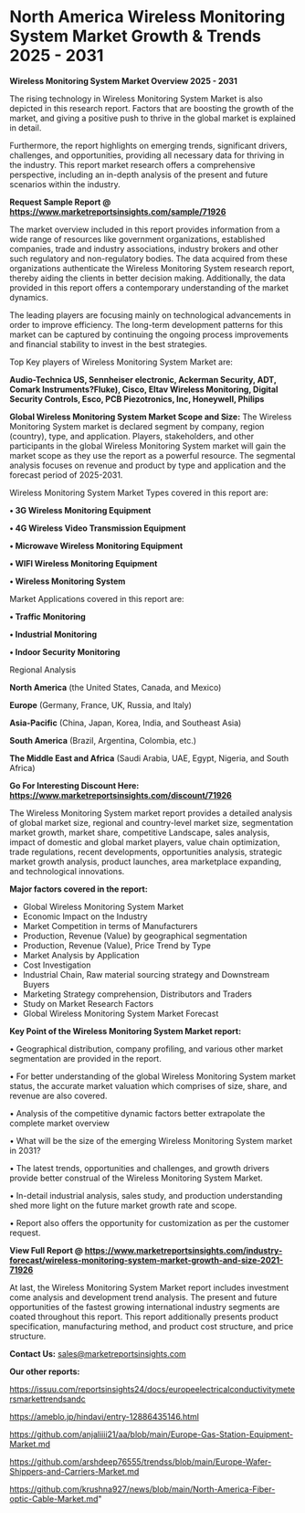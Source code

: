 # North America Wireless Monitoring System Market Growth & Trends 2025 - 2031

<Strong> Wireless Monitoring System Market Overview 2025 - 2031</strong>

The rising technology in Wireless Monitoring System Market is also depicted in this research report. Factors that are boosting the growth of the market, and giving a positive push to thrive in the global market is explained in detail.

Furthermore, the report highlights on emerging trends, significant drivers, challenges, and opportunities, providing all necessary data for thriving in the industry. This report market research offers a comprehensive perspective, including an in-depth analysis of the present and future scenarios within the industry.

<strong>Request Sample Report @ <a href=https://www.marketreportsinsights.com/sample/71926>https://www.marketreportsinsights.com/sample/71926</a></strong>

The market overview included in this report provides information from a wide range of resources like government organizations, established companies, trade and industry associations, industry brokers and other such regulatory and non-regulatory bodies. The data acquired from these organizations authenticate the Wireless Monitoring System research report, thereby aiding the clients in better decision making. Additionally, the data provided in this report offers a contemporary understanding of the market dynamics.

The leading players are focusing mainly on technological advancements in order to improve efficiency. The long-term development patterns for this market can be captured by continuing the ongoing process improvements and financial stability to invest in the best strategies.

Top Key players of Wireless Monitoring System Market are:

<strong>Audio-Technica US, Sennheiser electronic, Ackerman Security, ADT, Comark Instruments?Fluke), Cisco, Eltav Wireless Monitoring, Digital Security Controls, Esco, PCB Piezotronics, Inc, Honeywell, Philips</strong>

<strong><b>Global Wireless Monitoring System Market Scope and Size:</b></strong>
The Wireless Monitoring System market is declared segment by company, region (country), type, and application. Players, stakeholders, and other participants in the global Wireless Monitoring System market will gain the market scope as they use the report as a powerful resource. The segmental analysis focuses on revenue and product by type and application and the forecast period of 2025-2031.

Wireless Monitoring System Market Types covered in this report are:

<strong>• 3G Wireless Monitoring Equipment

• 4G Wireless Video Transmission Equipment

• Microwave Wireless Monitoring Equipment

• WIFI Wireless Monitoring Equipment

• Wireless Monitoring System</strong>

Market Applications covered in this report are:

<strong>• Traffic Monitoring

• Industrial Monitoring

• Indoor Security Monitoring</strong> 

Regional Analysis

<strong>North America</strong> (the United States, Canada, and Mexico)

<strong>Europe</strong> (Germany, France, UK, Russia, and Italy)

<strong>Asia-Pacific</strong> (China, Japan, Korea, India, and Southeast Asia)

<strong>South America</strong> (Brazil, Argentina, Colombia, etc.)

<strong>The Middle East and Africa</strong> (Saudi Arabia, UAE, Egypt, Nigeria, and South Africa)

<strong>Go For Interesting Discount Here: <a href=https://www.marketreportsinsights.com/discount/71926>https://www.marketreportsinsights.com/discount/71926</a></strong>

The Wireless Monitoring System market report provides a detailed analysis of global market size, regional and country-level market size, segmentation market growth, market share, competitive Landscape, sales analysis, impact of domestic and global market players, value chain optimization, trade regulations, recent developments, opportunities analysis, strategic market growth analysis, product launches, area marketplace expanding, and technological innovations.

<strong><b>Major factors covered in the report:</b></strong>
<ul>
  <li>Global Wireless Monitoring System Market </li>
  <li>Economic Impact on the Industry</li>
  <li>Market Competition in terms of Manufacturers</li>
  <li>Production, Revenue (Value) by geographical segmentation</li>
  <li>Production, Revenue (Value), Price Trend by Type</li>
  <li>Market Analysis by Application</li>
  <li>Cost Investigation</li>
  <li>Industrial Chain, Raw material sourcing strategy and Downstream Buyers</li>
  <li>Marketing Strategy comprehension, Distributors and Traders</li>
  <li>Study on Market Research Factors</li>
  <li>Global Wireless Monitoring System Market Forecast</li>
</ul>

<strong><b>Key Point of the Wireless Monitoring System Market report:</b></strong>

• Geographical distribution, company profiling, and various other market segmentation are provided in the report.

• For better understanding of the global Wireless Monitoring System market status, the accurate market valuation which comprises of size, share, and revenue are also covered.

• Analysis of the competitive dynamic factors better extrapolate the complete market overview

• What will be the size of the emerging Wireless Monitoring System market in 2031?

• The latest trends, opportunities and challenges, and growth drivers provide better construal of the Wireless Monitoring System Market.

• In-detail industrial analysis, sales study, and production understanding shed more light on the future market growth rate and scope.

• Report also offers the opportunity for customization as per the customer request.

<strong><b>View Full Report @ <a href=https://www.marketreportsinsights.com/industry-forecast/wireless-monitoring-system-market-growth-and-size-2021-71926>https://www.marketreportsinsights.com/industry-forecast/wireless-monitoring-system-market-growth-and-size-2021-71926</a></b></strong>


At last, the Wireless Monitoring System Market report includes investment come analysis and development trend analysis. The present and future opportunities of the fastest growing international industry segments are coated throughout this report. This report additionally presents product specification, manufacturing method, and product cost structure, and price structure.

<strong>Contact Us:</strong>
sales@marketreportsinsights.com

<strong>Our other reports:</strong>

<a href=https://issuu.com/reportsinsights24/docs/europeelectricalconductivitymetersmarkettrendsandc>https://issuu.com/reportsinsights24/docs/europeelectricalconductivitymetersmarkettrendsandc</a>

<a href=https://ameblo.jp/hindavi/entry-12886435146.html>https://ameblo.jp/hindavi/entry-12886435146.html</a>

<a href=https://github.com/anjaliiii21/aa/blob/main/Europe-Gas-Station-Equipment-Market.md>https://github.com/anjaliiii21/aa/blob/main/Europe-Gas-Station-Equipment-Market.md</a>

<a href=https://github.com/arshdeep76555/trendss/blob/main/Europe-Wafer-Shippers-and-Carriers-Market.md>https://github.com/arshdeep76555/trendss/blob/main/Europe-Wafer-Shippers-and-Carriers-Market.md</a>

<a href=https://github.com/krushna927/news/blob/main/North-America-Fiber-optic-Cable-Market.md>https://github.com/krushna927/news/blob/main/North-America-Fiber-optic-Cable-Market.md</a>"
